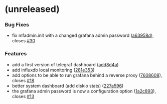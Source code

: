 <a name=""></a>
# (unreleased)


### Bug Fixes

* fix mfadmin.init with a changed grafana admin password ([a63958d](https://github.com/metwork-framework/mfadmin/commit/a63958d)), closes [#30](https://github.com/metwork-framework/mfadmin/issues/30)


### Features

* add a first version of telegraf dashboard ([add8d4a](https://github.com/metwork-framework/mfadmin/commit/add8d4a))
* add influxdb local monitoring ([281e353](https://github.com/metwork-framework/mfadmin/commit/281e353))
* add options to be able to run grafana behind a reverse proxy ([7608608](https://github.com/metwork-framework/mfadmin/commit/7608608)), closes [#18](https://github.com/metwork-framework/mfadmin/issues/18)
* better system dashboard (add diskio stats) ([227a596](https://github.com/metwork-framework/mfadmin/commit/227a596))
* the grafana admin password is now a configuration option ([1a2c893](https://github.com/metwork-framework/mfadmin/commit/1a2c893)), closes [#13](https://github.com/metwork-framework/mfadmin/issues/13)



